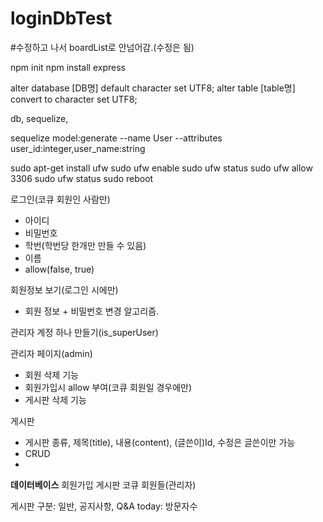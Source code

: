 # loginDbTest
 
#수정하고 나서 boardList로 안넘어감.(수정은 됨)

npm init
npm install express


alter database [DB명] default character set UTF8;
alter table [table명] convert to character set UTF8;

db, sequelize, 

sequelize model:generate --name User --attributes user_id:integer,user_name:string



sudo apt-get install ufw
sudo ufw enable
sudo ufw status
sudo ufw allow 3306
sudo ufw status
sudo reboot

로그인(코큐 회원인 사람만)
- 아이디
- 비밀번호
- 학번(학번당 한개만 만들 수 있음)
- 이름
- allow(false, true)


회원정보 보기(로그인 시에만)
- 회원 정보 + 비밀번호 변경 알고리즘.



관리자 계정 하나 만들기(is_superUser)

관리자 페이지(admin)
- 회원 삭제 기능
- 회원가입시 allow 부여(코큐 회원일 경우에만)
- 게시판 삭제 기능



게시판
- 게시판 종류, 제목(title), 내용(content), (글쓴이)Id, 수정은 글쓴이만 가능
- CRUD
- 





****데이터베이스****
회원가입
게시판
코큐 회원들(관리자)







게시판 구분: 일반, 공지사항, Q&A
today: 방문자수



